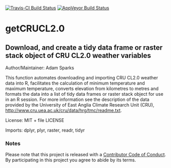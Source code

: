 
<!-- README.md is generated from README.Rmd. Please edit that file -->
[![Travis-CI Build Status](https://travis-ci.org/.svg?branch=master)](https://travis-ci.org/) [![AppVeyor Build Status](https://ci.appveyor.com/api/projects/status/github/%3CUSERNAME%3E/%3CREPO%3E?branch=master&svg=true)](https://ci.appveyor.com/project/%3CUSERNAME%3E/%3CREPO%3E)

getCRUCL2.0
===========

Download, and create a tidy data frame or raster stack object of CRU CL2.0 weather variables
--------------------------------------------------------------------------------------------

Author/Maintainer: Adam Sparks

This function automates downloading and importing CRU CL2.0 weather data into R, facilitates the calculation of minimum temperature and maximum temperature, converts elevation from kilometres to metres and formats the data into a list of tidy data frames or raster stack object for use in an R session. For more information see the description of the data provided by the University of East Anglia Climate Research Unit (CRU), <http://www.cru.uea.ac.uk/cru/data/hrg/tmc/readme.txt>.

License: MIT + file LICENSE

Imports: dplyr, plyr, raster, readr, tidyr

### Notes

Please note that this project is released with a [Contributor Code of Conduct](CONDUCT.md). By participating in this project you agree to abide by its terms.
